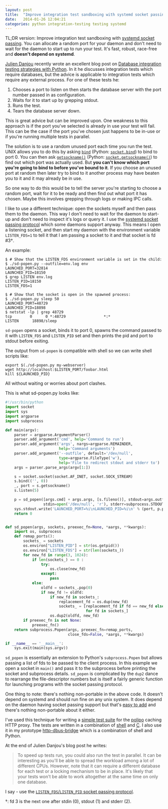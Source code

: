 ```yaml
---
layout: post
title:  "Improve integration test sandboxing with systemd socket passing"
date:   2014-01-26 12:04:21
categories: python integration-testing testing systemd
---
```


TL;DR version: Improve integration test sandboxing with [systemd socket passing](http://0pointer.de/public/systemd-man/sd_listen_fds.html).  You can allocate a random port for your daemon and don't need to wait for the daemon to start up to run your test.  It's fast, robust, race-free and **doesn't depend on systemd**.

[Julien Danjou](http://julien.danjou.info) recently wrote an excellent blog post on [Database integration testing strategies with Python](http://julien.danjou.info/blog/2014/db-integration-testing-strategies-python).    In it he discusses integration tests which require databases, but the advice is applicable to integration tests which require any external process.  For one of these tests he:

1. Chooses a port to listen on then starts the database server with the port number passed in as configuration.
2. Waits for it to start up by grepping stdout.
3. Runs the test.
4. Tears the database server down.

This is great advice but can be improved upon.  One weakness to this approach is if the port you've selected is already in use your test will fail.  This can be the case if the port you've chosen just happens to be in-use or if you're running multiple tests in parallel.

The solution is to use a random unused port each time you run the test.  UNIX allows you to do this by asking [`bind`](http://linux.die.net/man/2/bind) (Python: [`socket.bind`](http://docs.python.org/2/library/socket.html#socket.socket.bind)) to bind to port 0.  You can then ask [`getsockname()`](http://linux.die.net/man/2/getsockname) (Python: [`socket.getsockname()`](http://docs.python.org/2/library/socket.html#socket.socket.getsockname)) to find out which port was actually used.  But **you can't know which port you're going to bind to before you've bound to it**.  If you choose an unused port at random then later try to bind to it another process may have beaten you to it and it may already be in use.

So one way to do this would be to tell the server you're starting to choose a random port, wait for it to be ready and then find out what port it has chosen.  Maybe this involves grepping through logs or making IPC calls.

I like to use a different technique: open the sockets myself and then pass them to the daemon.  This way I don't need to wait for the daemon to start-up and don't need to inspect it's logs or query it.  I use the [systemd socket passing protocol](http://0pointer.de/public/systemd-man/sd_listen_fds.html) which some daemons support anyway.  This means I open a listening socket, and then start my daemon with the environment variable `LISTEN_FDS=1` to tell it that I am passing a socket to it and that socket is fd #3†.

An example:

    $ # Show that the LISTEN_FDS environment variable is set in the child:
    $ ./sd-popen.py --outfile=env.log env
    LAUNCHED_PORT=32814
    LAUNCHED_PID=18150
    $ grep LISTEN env.log
    LISTEN_PID=18150
    LISTEN_FDS=1

    $ # Show that the socket is open in the spawned process:
    $ ./sd-popen.py sleep 50
    LAUNCHED_PORT=48729
    LAUNCHED_PID=18898
    $ netstat -lp | grep 48729
    tcp        0      0 *:48729                 *:*                     LISTEN      18898/sleep     

`sd-popen` opens a socket, binds it to port 0, spawns the command passed to it with `LISTEN_FDS` and `LISTEN_PID` set and then prints the pid and port to stdout before exiting.

The output from `sd-popen` is compatible with shell so we can write shell scripts like:

    export $(./sd-popen.py my-webserver)
    wget http://localhost:$LISTEN_PORT/foobar.html
    kill ${LAUNCHED_PID}

All without waiting or worries about port clashes.

This is what sd-popen.py looks like:

```python
#!/usr/bin/python
import socket
import sys
import argparse
import subprocess

def main(argv):
    parser = argparse.ArgumentParser()
    parser.add_argument('cmd', help='Command to run')
    parser.add_argument('args', nargs=argparse.REMAINDER,
                        help='Command arguments')
    parser.add_argument('--outfile', default='/dev/null',
                        type=argparse.FileType('w'),
                        help='File to redirect stdout and stderr to')
    args = parser.parse_args(argv[1:])

    s = socket.socket(socket.AF_INET, socket.SOCK_STREAM)
    s.bind(('', 0))
    _, port = s.getsockname()
    s.listen(5)

    p = sd_popen([args.cmd] + args.args, [s.fileno()], stdout=args.outfile,
                 stdin=open('/dev/null', 'r'), stderr=subprocess.STDOUT)
    sys.stdout.write('LAUNCHED_PORT=%i\nLAUNCHED_PID=%i\n' % (port, p.pid))
    return 0


def sd_popen(args, sockets, preexec_fn=None, *aargs, **kwargs):
    import os, subprocess
    def remap_ports():
        sockets_ = sockets
        os.environ["LISTEN_PID"] = str(os.getpid())
        os.environ["LISTEN_FDS"] = str(len(sockets_))
        for new_fd in range(3, 1024):
            if len(sockets_) == 0 :
                try:
                    os.close(new_fd)
                except:
                    pass
            else:
                oldfd = sockets_.pop(0)
                if new_fd != oldfd:
                    if new_fd in sockets_:
                        replacement_fd = os.dup(new_fd)
                        sockets_ = [replacement_fd if fd == new_fd else fd
                                    for fd in sockets_]
                    os.dup2(oldfd, new_fd)
        if preexec_fn is not None:
            preexec_fn()
    return subprocess.Popen(args, preexec_fn=remap_ports,
                            close_fds=False, *aargs, **kwargs)

if __name__ == '__main__':
    sys.exit(main(sys.argv))
```

`sd_popen` is essentially an extension to Python's `subprocess.Popen` but allows passing a list of fds to be passed to the client process.  In this example we open a socket in `main()` and pass it to the subprocess before printing the socket and subprocess details.  `sd_popen` is complicated by the `dup2` dance to rearrange the file-descriptor numbers but is itself a fairly generic function for launching programs with the socket passing protocol.

One thing to note: there's nothing non-portable in the above code.  It doesn't depend on systemd and should run fine on any unix system.  It does depend on the daemon having socket passing support but that's [easy to add](http://0pointer.de/blog/projects/socket-activation.html) and there's nothing non-portable about it either.

I've used this technique for writing a [simple test suite](https://github.com/jech/polipo/pull/8) for the [polipo](http://www.pps.univ-paris-diderot.fr/~jch/software/polipo/) caching HTTP proxy.  The tests are written in a combination of [shell](https://github.com/wmanley/polipo/blob/b2db672cc3ceead0d32b38bd1ed536163cc26bd8/test/run-test.sh) and [C](https://github.com/wmanley/polipo/blob/b2db672cc3ceead0d32b38bd1ed536163cc26bd8/test/sd-launch.c).  I also use it in my prototype [http-dbus-bridge](https://github.com/wmanley/http-dbus-bridge/blob/master/test.sh) which is a combination of shell and Python.

At the end of Julien Danjou's blog post he writes:

> To speed up tests run, you could also run the test in parallel. It can be interesting as you'll be able to spread the workload among a lot of different CPUs. However, note that it can require a different database for each test or a locking mechanism to be in place. It's likely that your tests won't be able to work altogether at the same time on only one database.

I say - use the [`LISTEN_FDS`/`LISTEN_PID` socket passing protocol](http://0pointer.de/public/systemd-man/sd_listen_fds.html).

†: fd 3 is the next one after stdin (0), stdout (1) and stderr (2).
